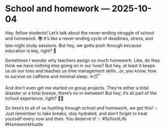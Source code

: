 # School and homework — 2025-10-04

Hey, fellow students! Let’s talk about the never-ending struggle of school and homework. 📚 It’s like a never-ending cycle of deadlines, stress, and late-night study sessions. But hey, we gotta push through because education is key, right? 💪

Sometimes I wonder why teachers assign so much homework. Like, do they think we have nothing else going on in our lives? But hey, at least it keeps us on our toes and teaches us time management skills...or, you know, how to survive on caffeine and minimal sleep. ☕️😴

And don’t even get me started on group projects. They’re either a total disaster or a total breeze, there’s no in-between! But hey, it’s all part of the school experience, right? 🤷‍♀️

So here’s to all of us hustling through school and homework, we got this! 💥 Just remember to take breaks, stay hydrated, and don’t forget to treat yourself every now and then. You deserve it! ✨ #SchoolLife #HomeworkHustle